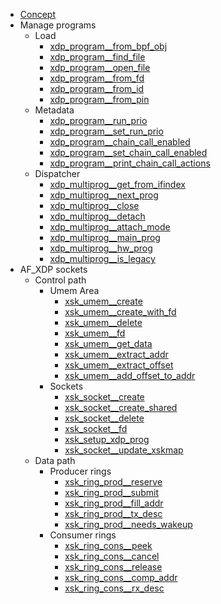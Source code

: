 * [Concept](libxdp.md)
* Manage programs
  * Load
    * [xdp_program__from_bpf_obj](./functions/xdp_program__from_bpf_obj.md)
    * [xdp_program__find_file](./functions/xdp_program__find_file.md)
    * [xdp_program__open_file](./functions/xdp_program__open_file.md)
    * [xdp_program__from_fd](./functions/xdp_program__from_fd.md)
    * [xdp_program__from_id](./functions/xdp_program__from_id.md)
    * [xdp_program__from_pin](./functions/xdp_program__from_pin.md)
  * Metadata
    * [xdp_program__run_prio](./functions/xdp_program__run_prio.md)
    * [xdp_program__set_run_prio](./functions/xdp_program__set_run_prio.md)
    * [xdp_program__chain_call_enabled](./functions/xdp_program__chain_call_enabled.md)
    * [xdp_program__set_chain_call_enabled](./functions/xdp_program__set_chain_call_enabled.md)
    * [xdp_program__print_chain_call_actions](./functions/xdp_program__print_chain_call_actions.md)
  * Dispatcher
    * [xdp_multiprog__get_from_ifindex](./functions/xdp_multiprog__get_from_ifindex.md)
    * [xdp_multiprog__next_prog](./functions/xdp_multiprog__next_prog.md)
    * [xdp_multiprog__close](./functions/xdp_multiprog__close.md)
    * [xdp_multiprog__detach](./functions/xdp_multiprog__detach.md)
    * [xdp_multiprog__attach_mode](./functions/xdp_multiprog__attach_mode.md)
    * [xdp_multiprog__main_prog](./functions/xdp_multiprog__main_prog.md)
    * [xdp_multiprog__hw_prog](./functions/xdp_multiprog__hw_prog.md)
    * [xdp_multiprog__is_legacy](./functions/xdp_multiprog__is_legacy.md)
* AF_XDP sockets
  * Control path
    * Umem Area
      * [xsk_umem__create](./functions/xsk_umem__create.md)
      * [xsk_umem__create_with_fd](./functions/xsk_umem__create_with_fd.md)
      * [xsk_umem__delete](./functions/xsk_umem__delete.md)
      * [xsk_umem__fd](./functions/xsk_umem__fd.md)
      * [xsk_umem__get_data](./functions/xsk_umem__get_data.md)
      * [xsk_umem__extract_addr](./functions/xsk_umem__extract_addr.md)
      * [xsk_umem__extract_offset](./functions/xsk_umem__extract_offset.md)
      * [xsk_umem__add_offset_to_addr](./functions/xsk_umem__add_offset_to_addr.md)
    * Sockets
      * [xsk_socket__create](./functions/xsk_socket__create.md)
      * [xsk_socket__create_shared](./functions/xsk_socket__create_shared.md)
      * [xsk_socket__delete](./functions/xsk_socket__delete.md)
      * [xsk_socket__fd](./functions/xsk_socket__fd.md)
      * [xsk_setup_xdp_prog](./functions/xsk_setup_xdp_prog.md)
      * [xsk_socket__update_xskmap](./functions/xsk_socket__update_xskmap.md)
  * Data path
    * Producer rings
      * [xsk_ring_prod__reserve](./functions/xsk_ring_prod__reserve.md)
      * [xsk_ring_prod__submit](./functions/xsk_ring_prod__submit.md)
      * [xsk_ring_prod__fill_addr](./functions/xsk_ring_prod__fill_addr.md)
      * [xsk_ring_prod__tx_desc](./functions/xsk_ring_prod__tx_desc.md)
      * [xsk_ring_prod__needs_wakeup](./functions/xsk_ring_prod__needs_wakeup.md)
    * Consumer rings
      * [xsk_ring_cons__peek](./functions/xsk_ring_cons__peek.md)
      * [xsk_ring_cons__cancel](./functions/xsk_ring_cons__cancel.md)
      * [xsk_ring_cons__release](./functions/xsk_ring_cons__release.md)
      * [xsk_ring_cons__comp_addr](./functions/xsk_ring_cons__comp_addr.md)
      * [xsk_ring_cons__rx_desc](./functions/xsk_ring_cons__rx_desc.md)
